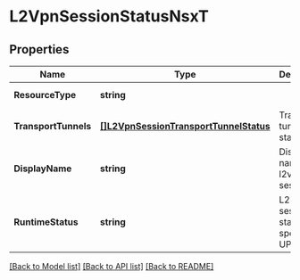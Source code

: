 # L2VpnSessionStatusNsxT

## Properties
Name | Type | Description | Notes
------------ | ------------- | ------------- | -------------
**ResourceType** | **string** |  | [default to null]
**TransportTunnels** | [**[]L2VpnSessionTransportTunnelStatus**](L2VPNSessionTransportTunnelStatus.md) | Transport tunnels status. | [optional] [default to null]
**DisplayName** | **string** | Display name of l2vpn session. | [optional] [default to null]
**RuntimeStatus** | **string** | L2 VPN session status, specifies UP/DOWN. | [optional] [default to null]

[[Back to Model list]](../README.md#documentation-for-models) [[Back to API list]](../README.md#documentation-for-api-endpoints) [[Back to README]](../README.md)

